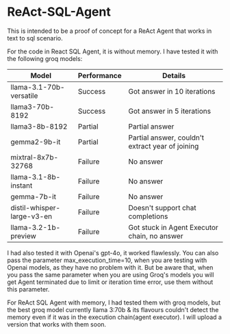 # ReAct-SQL-Agent

This is intended to be a proof of concept for a ReAct Agent that works in text to sql scenario.

For the code in React SQL Agent, it is without memory. I have tested it with the following groq models:

| Model | Performance | Details |
|-------|-------------|---------|
| llama-3.1-70b-versatile | Success | Got answer in 10 iterations |
| llama3-70b-8192 | Success | Got answer in 5 iterations |
| llama3-8b-8192 | Partial | Partial answer |
| gemma2-9b-it | Partial | Partial answer, couldn't extract year of joining |
| mixtral-8x7b-32768 | Failure | No answer |
| llama-3.1-8b-instant | Failure | No answer |
| gemma-7b-it | Failure | No answer |
| distil-whisper-large-v3-en | Failure | Doesn't support chat completions |
| llama-3.2-1b-preview | Failure | Got stuck in Agent Executor chain, no answer |

I had also tested it with Openai's gpt-4o, it worked flawlessly. You can also pass the parameter max_execution_time=10, when you are testing with Openai models, as they have no problem with it. But be aware that, when you pass the same parameter when you are using Groq's models you will get Agent terminated due to limit or iteration time error, use them without this parameter.

For ReAct SQL Agent with memory, I had tested them with groq models, but the best groq model currently llama 3:70b & its flavours couldn't detect the memory even if it was in the execution chain(agent executor). I will upload a version that works with them soon.
